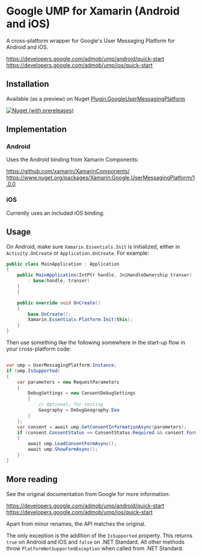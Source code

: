 # Google UMP for Xamarin (Android and iOS)

A cross-platform wrapper for Google's User Messaging Platform for Android and iOS.

https://developers.google.com/admob/ump/android/quick-start
https://developers.google.com/admob/ump/ios/quick-start

## Installation

Available (as a preview) on Nuget [Plugin.GoogleUserMessagingPlatform](https://www.nuget.org/packages/Plugin.GoogleUserMessagingPlatform/)

[![Nuget (with prereleases)](https://img.shields.io/nuget/vpre/Plugin.GoogleUserMessagingPlatform)](https://www.nuget.org/packages/Plugin.GoogleUserMessagingPlatform/)

## Implementation

### Android

Uses the Android binding from Xamarin Components:

https://github.com/xamarin/XamarinComponents/
https://www.nuget.org/packages/Xamarin.Google.UserMessagingPlatform/1.0.0

### iOS

Currently uses an included iOS binding.


## Usage

On Android, make sure `Xamarin.Essentials.Init` is initialized, either in `Activity.OnCreate` or `Application.OnCreate`. For example:

```csharp
public class MainApplication : Application
{
    public MainApplication(IntPtr handle, JniHandleOwnership transer)
        : base(handle, transer)
    {
    }

    public override void OnCreate()
    {
        base.OnCreate();
        Xamarin.Essentials.Platform.Init(this);
    }
}
```

Then use something like the following somewhere in the start-up flow in your cross-platform code:

```csharp

var ump = UserMessagingPlatform.Instance;
if (ump.IsSupported)
{
    var parameters = new RequestParameters
    {
        DebugSettings = new ConsentDebugSettings
        {
            // Optional, for testing
            Geography = DebugGeography.Eea
        }
    };
    var consent = await ump.GetConsentInformationAsync(parameters);
    if (consent.ConsentStatus == ConsentStatus.Required && consent.FormStatus == FormStatus.Available)
    {
        await ump.LoadConsentFormAsync();
        await ump.ShowFormAsync();
    }
}
```

## More reading

See the original documentation from Google for more information:

https://developers.google.com/admob/ump/android/quick-start
https://developers.google.com/admob/ump/ios/quick-start

Apart from minor renames, the API matches the original.

The only exception is the addition of the `IsSupported` property. This returns `true` on Android and iOS and `false` on .NET Standard. All other methods throw `PlatformNotSupportedException` when called from .NET Standard.
